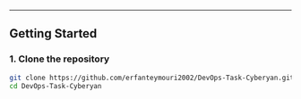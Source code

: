 ---

## Getting Started

### 1. Clone the repository
```bash
git clone https://github.com/erfanteymouri2002/DevOps-Task-Cyberyan.git
cd DevOps-Task-Cyberyan

